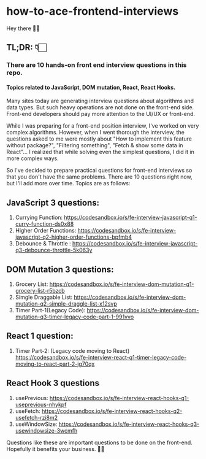 # how-to-ace-frontend-interviews

Hey there 👋🏻

## TL;DR: 👇🏻
### There are 10 hands-on front end interview questions in this repo. 
#### Topics related to JavaScript, DOM mutation, React, React Hooks. 

Many sites today are generating interview questions about algorithms and data types. But such heavy operations are not done on the front-end side. Front-end developers should pay more attention to the UI/UX or front-end.

While I was preparing for a front-end position interview, I've worked on very complex algorithms. However, when I went thorough the interview, the questions asked to me were mostly about "How to implement this feature without package?", "Filtering something", "Fetch & show some data in React"... I realized that while solving even the simplest questions, I did it in more complex ways.

So I've decided to prepare practical questions for front-end interviews so that you don't have the same problems. There are 10 questions right now, but I'll add more over time. Topics are as follows:


## JavaScript 3 questions:

1. Currying Function: https://codesandbox.io/s/fe-interview-javascript-q1-curry-function-ds0x88
2. Higher Order Functions: https://codesandbox.io/s/fe-interview-javascript-q2-higher-order-functions-bpfmb4
3. Debounce & Throttle : https://codesandbox.io/s/fe-interview-javascript-q3-debounce-throttle-5k063y

## DOM Mutation 3 questions:

1. Grocery List: https://codesandbox.io/s/fe-interview-dom-mutation-q1-grocery-list-r5bzcb
2. Simgle Draggable List: https://codesandbox.io/s/fe-interview-dom-mutation-q2-simple-draggle-list-x12svp
3. Timer Part-1(Legacy Code):  https://codesandbox.io/s/fe-interview-dom-mutation-q3-timer-legacy-code-part-1-991vvo 

## React 1 question: 

1. Timer Part-2: (Legacy code moving to React) https://codesandbox.io/s/fe-interview-react-q1-timer-legacy-code-moving-to-react-part-2-jg70qx

## React Hook 3 questions
1. usePrevious: https://codesandbox.io/s/fe-interview-react-hooks-q1-useprevious-nhykpf
2. useFetch: https://codesandbox.io/s/fe-interview-react-hooks-q2-usefetch-rzi8m2
3. useWindowSize: https://codesandbox.io/s/fe-interview-react-hooks-q3-usewindowsize-3wcmfh


Questions like these are important questions to be done on the front-end. Hopefully it benefits your business. 🤘🏻




